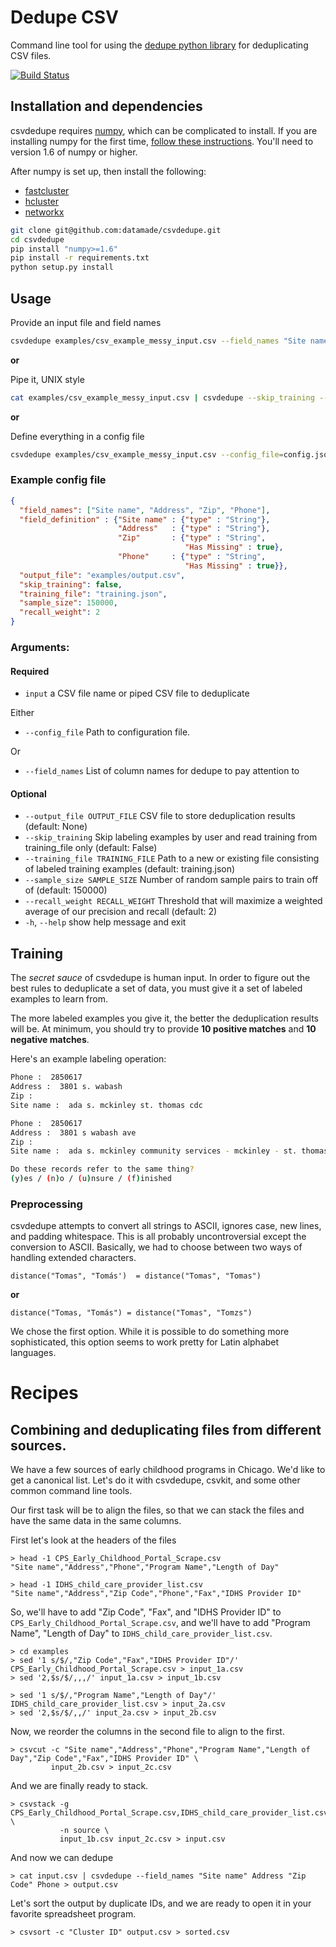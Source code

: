 # Dedupe CSV

Command line tool for using the [dedupe python library](https://github.com/open-city/dedupe/) for deduplicating CSV files.

[![Build Status](https://travis-ci.org/datamade/csvdedupe.png?branch=master)](https://travis-ci.org/datamade/csvdedupe)

## Installation and dependencies

csvdedupe requires [numpy](http://numpy.scipy.org/), which can be complicated to install. 
If you are installing numpy for the first time, 
[follow these instructions](http://docs.scipy.org/doc/numpy/user/install.html). You'll need to version 1.6 of numpy or higher.

After numpy is set up, then install the following:
* [fastcluster](http://math.stanford.edu/~muellner/fastcluster.html)
* [hcluster](http://code.google.com/p/scipy-cluster/)
* [networkx](http://networkx.github.com/)

```bash
git clone git@github.com:datamade/csvdedupe.git
cd csvdedupe
pip install "numpy>=1.6"
pip install -r requirements.txt
python setup.py install
```

## Usage

Provide an input file and field names
```bash
csvdedupe examples/csv_example_messy_input.csv --field_names "Site name" Address Zip Phone --output_file output.txt
```

__or__

Pipe it, UNIX style
```bash
cat examples/csv_example_messy_input.csv | csvdedupe --skip_training --field_names "Site name" Address Zip Phone > output.txt
```

__or__

Define everything in a config file
```bash
csvdedupe examples/csv_example_messy_input.csv --config_file=config.json
```

### Example config file

```json
{
  "field_names": ["Site name", "Address", "Zip", "Phone"],
  "field_definition" : {"Site name" : {"type" : "String"},
                        "Address"   : {"type" : "String"},
                        "Zip"       : {"type" : "String",
                                       "Has Missing" : true},
                        "Phone"     : {"type" : "String",
                                       "Has Missing" : true}},
  "output_file": "examples/output.csv",
  "skip_training": false,
  "training_file": "training.json",
  "sample_size": 150000,
  "recall_weight": 2
}
```

### Arguments:

#### Required

  * `input` a CSV file name or piped CSV file to deduplicate

Either
  * `--config_file` Path to configuration file.

Or
  * `--field_names` List of column names for dedupe to pay attention to

#### Optional
  * `--output_file OUTPUT_FILE`
                        CSV file to store deduplication results (default:
                        None)
  * `--skip_training`       Skip labeling examples by user and read training from
                        training_file only (default: False)
  * `--training_file TRAINING_FILE`
                        Path to a new or existing file consisting of labeled
                        training examples (default: training.json)
  * `--sample_size SAMPLE_SIZE`
                        Number of random sample pairs to train off of
                        (default: 150000)
  * `--recall_weight RECALL_WEIGHT`
                        Threshold that will maximize a weighted average of our
                        precision and recall (default: 2)
  * `-h`, `--help`            show help message and exit
 
## Training

The _secret sauce_ of csvdedupe is human input. In order to figure out the best rules to deduplicate a set of data, you must give it a set of labeled examples to learn from. 

The more labeled examples you give it, the better the deduplication results will be. At minimum, you should try to provide __10 positive matches__ and __10 negative matches__.

Here's an example labeling operation:

```bash
Phone :  2850617
Address :  3801 s. wabash
Zip :
Site name :  ada s. mckinley st. thomas cdc

Phone :  2850617
Address :  3801 s wabash ave
Zip :
Site name :  ada s. mckinley community services - mckinley - st. thomas

Do these records refer to the same thing?
(y)es / (n)o / (u)nsure / (f)inished
```

### Preprocessing
csvdedupe attempts to convert all strings to ASCII, ignores case, new lines, and padding whitespace. This is all
probably uncontroversial except the conversion to ASCII. Basically, we had to choose between two ways of handling
extended characters.

```
distance("Tomas", "Tomás')  = distance("Tomas", "Tomas")
```

__or__

```
distance("Tomas, "Tomás") = distance("Tomas", "Tomzs")
```

We chose the first option. While it is possible to do something more sophisticated, this option seems to work pretty
for Latin alphabet languages.


# Recipes

## Combining and deduplicating files from different sources.

We have a few sources of early childhood programs in Chicago. We'd like to get a canonical list. 
Let's do it with csvdedupe, csvkit, and some other common command line tools.

Our first task will be to align the files, so that we can stack the files and have the same data in the same
columns.

First let's look at the headers of the files

```console
> head -1 CPS_Early_Childhood_Portal_Scrape.csv
"Site name","Address","Phone","Program Name","Length of Day"
```

```console
> head -1 IDHS_child_care_provider_list.csv
"Site name","Address","Zip Code","Phone","Fax","IDHS Provider ID"
```

So, we'll have to add "Zip Code", "Fax", and "IDHS Provider ID" 
to ```CPS_Early_Childhood_Portal_Scrape.csv```, and we'll have to add "Program Name", 
"Length of Day" to ```IDHS_child_care_provider_list.csv```.

```console
> cd examples
> sed '1 s/$/,"Zip Code","Fax","IDHS Provider ID"/' CPS_Early_Childhood_Portal_Scrape.csv > input_1a.csv
> sed '2,$s/$/,,,/' input_1a.csv > input_1b.csv
```

```console
> sed '1 s/$/,"Program Name","Length of Day"/' IDHS_child_care_provider_list.csv > input_2a.csv
> sed '2,$s/$/,,/' input_2a.csv > input_2b.csv
```

Now, we reorder the columns in the second file to align to the first.

```console
> csvcut -c "Site name","Address","Phone","Program Name","Length of Day","Zip Code","Fax","IDHS Provider ID" \
         input_2b.csv > input_2c.csv
```

And we are finally ready to stack.

```console
> csvstack -g CPS_Early_Childhood_Portal_Scrape.csv,IDHS_child_care_provider_list.csv \
           -n source \
           input_1b.csv input_2c.csv > input.csv
```

And now we can dedupe

```console
> cat input.csv | csvdedupe --field_names "Site name" Address "Zip Code" Phone > output.csv
```

Let's sort the output by duplicate IDs, and we are ready to open it in your favorite spreadsheet program.

```console
> csvsort -c "Cluster ID" output.csv > sorted.csv
```
